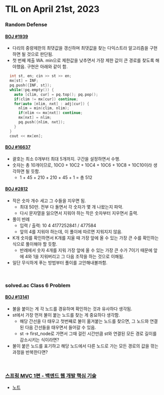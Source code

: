 # **TIL on April 21st, 2023**

### Random Defense
#### [BOJ #1939](../../../Problem%20Solving/boj/random%20defense/1939-04-21-2023.cpp)
* 다리의 중량제한의 최댓값을 갱신하며 최댓값을 찾는 다익스트라 알고리즘을 구현하면 될 것으로 판단됨.
* 첫 번째 제출 WA. min으로 제한값을 낮추면서 가장 제한 값이 큰 경로를 찾도록 해야했음. 구현은 아래와 같이 함.

```cpp
  int st, en; cin >> st >> en;
  mx[st] = INF;
  pq.push({INF, st});
  while(!pq.empty()) {
    auto [clim, cur] = pq.top(); pq.pop();
    if(clim != mx[cur]) continue;
    for(auto [nlim, nxt] : adj[cur]) {
      nlim = min(clim, nlim);
      if(nlim <= mx[nxt]) continue;
      mx[nxt] = nlim;
      pq.push({nlim, nxt});
    }
  }
  cout << mx[en];
```

#### [BOJ #16637](../../../Problem%20Solving/boj/random%20defense/16637-04-21-2023.cpp)
* 괄호는 최소 0개부터 최대 5개까지. 구간을 설정하면서 수행.
* 숫자는 총 10개이므로, 10C0 + 10C2 + 10C4 + 10C6 + 10C8 + 10C10이라 생각하면 될 듯함.
  - 1 + 45 + 210 + 210 + 45 + 1 = 총 512

#### [BOJ #2812](../../../Problem%20Solving/boj/random%20defense/2812-04-21-2023.cpp)
* 작은 숫자 개수 세고 그 수들을 지우면 됨.
  - 최대 50만. 전부 다 돌면서 각 숫자가 몇 개 나왔는지 파악.
  - 다시 문자열을 잃으면서 지워야 하는 작은 숫자부터 지우면서 출력.
* 풀이 반례
  - 입력 / 출력: 10 4 4177252841 / 477584
  - 앞의 4를 지워야 하는데, 이 풀이에 따르면 지워지지 않음.
* K개 숫자를 확인하면서 K개를 지울 때 가장 앞에 올 수 있는 가장 큰 수를 확인하는 식으로 풀이해야 할 듯함.
  - 반례에서 숫자 4개를 지워 가장 앞에 올 수 있는 가장 큰 수가 7이기 때문에 앞에 4와 1을 지워버리고 그 다음 조작을 하는 것으로 이해됨.
* 일단 무식하게 푸는 방법부터 풀이를 고안해내볼까함.

<br>

### solved.ac Class 6 Problem
#### [BOJ #13141](../../../Problem%20Solving/boj/solvedac/13141-04-21-2023.cpp)
* 불을 붙이는 게 각 노드를 경유하며 확인하는 것과 유사하다 생각됨.
* st에서 가장 먼저 불이 붙는 노드를 찾는 게 중요하다 생각함.
  - 해당 간선을 다 태우고 첫번째로 불이 옮겨붙는 노드를 찾으면, 그 노드와 연결된 다음 간선들을 태우면서 들어갈 수 있음.
  - st -> first_node로 가면서 그때 걸린 시간만큼 st와 연결된 모든 경로 길이를 감소시키는 식이라면?
* 불이 붙은 노드를 표기하고 해당 노드에서 다른 노드로 가는 모든 경로의 값을 깎는 과정을 반복한다면?

<br>

### [스프링 MVC 1편 - 백엔드 웹 개발 핵심 기술](https://www.inflearn.com/course/%EC%8A%A4%ED%94%84%EB%A7%81-mvc-1)
* [노트](../../../Library%20and%20Framework/spring/spring-lecture-03.md)
